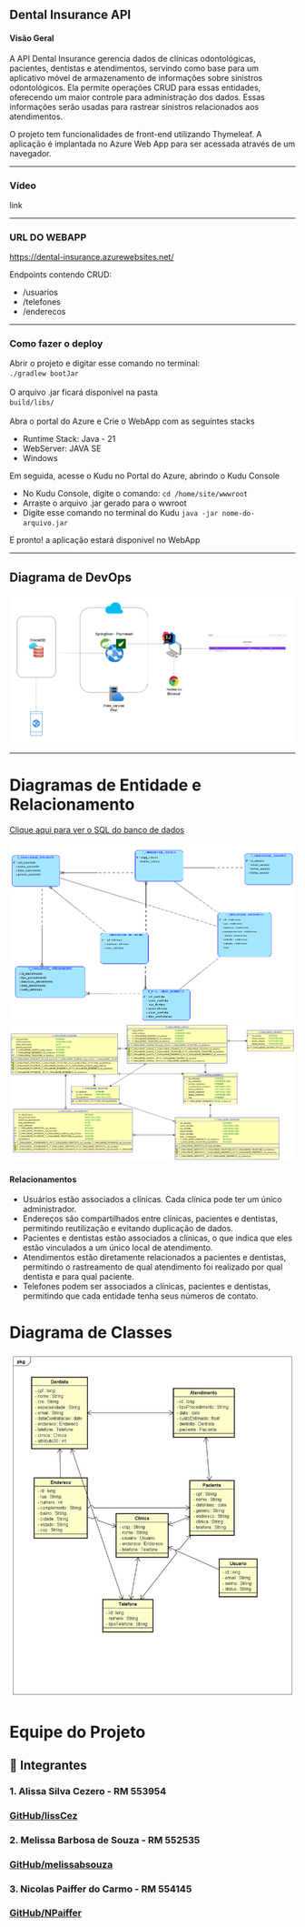 ﻿## Dental Insurance API

#### Visão Geral

A API Dental Insurance gerencia dados de clínicas odontológicas, pacientes, dentistas e atendimentos, servindo como base para um aplicativo móvel de armazenamento de informações sobre sinistros odontológicos. Ela permite operações CRUD para essas entidades, oferecendo um maior controle para administração dos dados. Essas informações serão usadas para rastrear sinistros relacionados aos atendimentos.

O projeto tem funcionalidades de front-end utilizando Thymeleaf. 
A aplicação é implantada no Azure Web App para ser acessada através de um navegador.

---

### Vídeo
link

---
### URL DO WEBAPP

https://dental-insurance.azurewebsites.net/

Endpoints contendo CRUD: 

- /usuarios
- /telefones
- /enderecos
---

### Como fazer o deploy

Abrir o projeto e digitar esse comando no terminal:
<br>
``
./gradlew bootJar
``
<br/>
<br/>
O arquivo .jar ficará disponível na pasta
<br/>
``
build/libs/
``
<br/>
<br/>
Abra o portal do Azure e Crie o WebApp com as seguintes stacks
- Runtime Stack: Java - 21
- WebServer: JAVA SE
- Windows

Em seguida, acesse o Kudu no Portal do Azure, abrindo o Kudu Console

- No Kudu Console, digite o comando:
``
cd /home/site/wwwroot
``
- Arraste o arquivo .jar gerado para o wwroot
- Digite esse comando no terminal do Kudu
``java -jar nome-do-arquivo.jar``

E pronto! a aplicação estará disponivel no WebApp 

---

## Diagrama de DevOps

![Devops](src/main/resources/diagramas/devopsD.jpg)

---
# Diagramas de Entidade e Relacionamento

[Clique aqui para ver o SQL do banco de dados](src/main/resources/ddl.sql)

![Logico](src/main/resources/diagramas/Logicalfinal.png)
![Relacional](src/main/resources/diagramas/Relationalfinal.png)

#### Relacionamentos

- Usuários estão associados a clínicas. Cada clínica pode ter um único administrador.
- Endereços são compartilhados entre clínicas, pacientes e dentistas, permitindo reutilização e evitando duplicação de dados.
- Pacientes e dentistas estão associados a clínicas, o que indica que eles estão vinculados a um único local de atendimento.
- Atendimentos estão diretamente relacionados a pacientes e dentistas, permitindo o rastreamento de qual atendimento foi realizado por qual dentista e para qual paciente.
- Telefones podem ser associados a clínicas, pacientes e dentistas, permitindo que cada entidade tenha seus números de contato.

# Diagrama de Classes

![Classes](src/main/resources/diagramas/class_diagram2.jpg)

# Equipe do Projeto

## 🚀 Integrantes

### 1. Alissa Silva Cezero - RM 553954
  ### [GitHub/lissCez](https://github.com/lissCez)

### 2. Melissa Barbosa de Souza - RM 552535
  ### [GitHub/melissabsouza](https://github.com/melissabsouza)

### 3. Nicolas Paiffer do Carmo - RM 554145
  ### [GitHub/NPaiffer](https://github.com/NPaiffer) 

